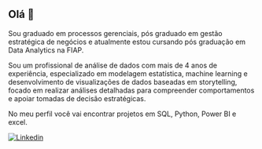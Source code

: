 ## Olá 👋

Sou graduado em processos gerenciais, pós graduado em gestão estratégica de negócios e atualmente estou cursando pós graduação em Data Analytics na FIAP. 

Sou um profissional de análise de dados com mais de 4 anos de experiência, especializado em
modelagem estatística, machine learning e desenvolvimento de visualizações de
dados baseadas em storytelling, focado em realizar análises detalhadas para
compreender comportamentos e apoiar tomadas de decisão estratégicas.

No meu perfil você vai encontrar projetos em SQL, Python, Power BI e excel.


[![Linkedin](https://img.shields.io/badge/LinkedIn-0077B5?style=for-the-badge&logo=linkedin&logoColor=white)](https://www.linkedin.com/in/igor-torves-0aa146142)

